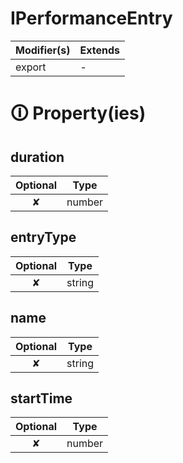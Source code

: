 # IPerformanceEntry

| Modifier(s)                            | Extends                                    |
|----------------------------------------|--------------------------------------------|
| export | - |

# &#128712; Property(ies)

## duration

| Optional                           | Type                         |
|:----------------------------------:|------------------------------|
| ✘ | number |

## entryType

| Optional                           | Type                         |
|:----------------------------------:|------------------------------|
| ✘ | string |

## name

| Optional                           | Type                         |
|:----------------------------------:|------------------------------|
| ✘ | string |

## startTime

| Optional                           | Type                         |
|:----------------------------------:|------------------------------|
| ✘ | number |